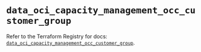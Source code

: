 # `data_oci_capacity_management_occ_customer_group`

Refer to the Terraform Registry for docs: [`data_oci_capacity_management_occ_customer_group`](https://registry.terraform.io/providers/oracle/oci/6.18.0/docs/data-sources/capacity_management_occ_customer_group).
